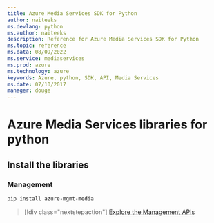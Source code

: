 ```yaml
---
title: Azure Media Services SDK for Python
author: naiteeks
ms.devlang: python
ms.author: naiteeks
description: Reference for Azure Media Services SDK for Python
ms.topic: reference
ms.data: 08/09/2022
ms.service: mediaservices
ms.prod: azure
ms.technology: azure
keywords: Azure, python, SDK, API, Media Services
ms.date: 07/10/2017
manager: douge
---
```

# Azure Media Services libraries for python

## Install the libraries


### Management

```bash
pip install azure-mgmt-media
```
> [!div class="nextstepaction"]
> [Explore the Management APIs](/python/api/overview/azure/mediaservices/management)